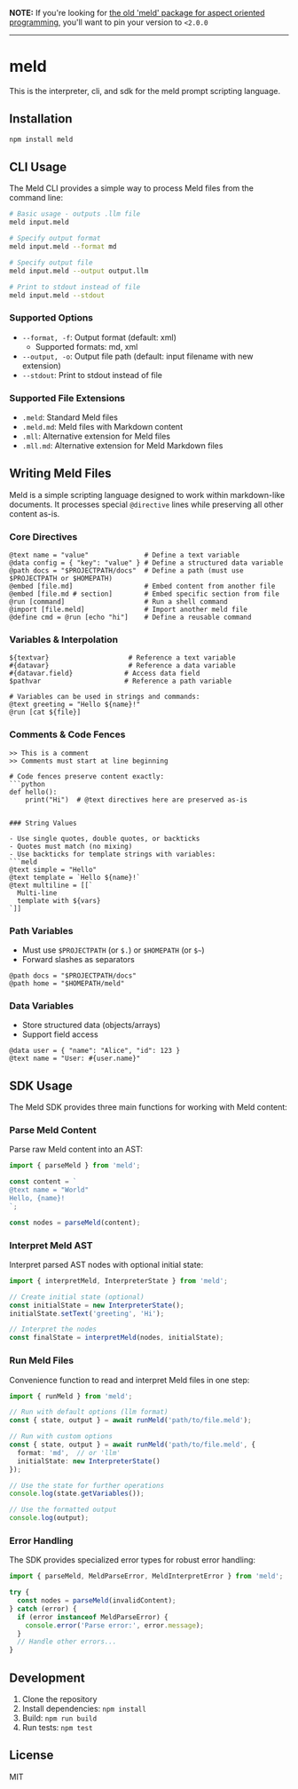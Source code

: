 **NOTE:** If you're looking for [the old 'meld' package for aspect oriented programming](https://www.npmjs.com/package/meld/v/1.3.2), you'll want to pin your version to `<2.0.0`

---

# meld

This is the interpreter, cli, and sdk for the meld prompt scripting language.

## Installation

```bash
npm install meld
```

## CLI Usage

The Meld CLI provides a simple way to process Meld files from the command line:

```bash
# Basic usage - outputs .llm file
meld input.meld

# Specify output format
meld input.meld --format md

# Specify output file
meld input.meld --output output.llm

# Print to stdout instead of file
meld input.meld --stdout
```

### Supported Options

- `--format, -f`: Output format (default: xml)
  - Supported formats: md, xml
- `--output, -o`: Output file path (default: input filename with new extension)
- `--stdout`: Print to stdout instead of file

### Supported File Extensions

- `.meld`: Standard Meld files
- `.meld.md`: Meld files with Markdown content
- `.mll`: Alternative extension for Meld files
- `.mll.md`: Alternative extension for Meld Markdown files

## Writing Meld Files

Meld is a simple scripting language designed to work within markdown-like documents. It processes special `@directive` lines while preserving all other content as-is.

### Core Directives

```meld
@text name = "value"              # Define a text variable
@data config = { "key": "value" } # Define a structured data variable
@path docs = "$PROJECTPATH/docs"  # Define a path (must use $PROJECTPATH or $HOMEPATH)
@embed [file.md]                  # Embed content from another file
@embed [file.md # section]        # Embed specific section from file
@run [command]                    # Run a shell command
@import [file.meld]               # Import another meld file
@define cmd = @run [echo "hi"]    # Define a reusable command
```

### Variables & Interpolation

```meld
${textvar}                    # Reference a text variable
#{datavar}                    # Reference a data variable
#{datavar.field}             # Access data field
$pathvar                     # Reference a path variable

# Variables can be used in strings and commands:
@text greeting = "Hello ${name}!"
@run [cat ${file}]
```

### Comments & Code Fences

```meld
>> This is a comment
>> Comments must start at line beginning

# Code fences preserve content exactly:
```python
def hello():
    print("Hi")  # @text directives here are preserved as-is
```
```

### String Values

- Use single quotes, double quotes, or backticks
- Quotes must match (no mixing)
- Use backticks for template strings with variables:
```meld
@text simple = "Hello"
@text template = `Hello ${name}!`
@text multiline = [[`
  Multi-line
  template with ${vars}
`]]
```

### Path Variables

- Must use `$PROJECTPATH` (or `$.`) or `$HOMEPATH` (or `$~`)
- Forward slashes as separators
```meld
@path docs = "$PROJECTPATH/docs"
@path home = "$HOMEPATH/meld"
```

### Data Variables

- Store structured data (objects/arrays)
- Support field access
```meld
@data user = { "name": "Alice", "id": 123 }
@text name = "User: #{user.name}"
```

## SDK Usage

The Meld SDK provides three main functions for working with Meld content:

### Parse Meld Content

Parse raw Meld content into an AST:

```typescript
import { parseMeld } from 'meld';

const content = `
@text name = "World"
Hello, {name}!
`;

const nodes = parseMeld(content);
```

### Interpret Meld AST

Interpret parsed AST nodes with optional initial state:

```typescript
import { interpretMeld, InterpreterState } from 'meld';

// Create initial state (optional)
const initialState = new InterpreterState();
initialState.setText('greeting', 'Hi');

// Interpret the nodes
const finalState = interpretMeld(nodes, initialState);
```

### Run Meld Files

Convenience function to read and interpret Meld files in one step:

```typescript
import { runMeld } from 'meld';

// Run with default options (llm format)
const { state, output } = await runMeld('path/to/file.meld');

// Run with custom options
const { state, output } = await runMeld('path/to/file.meld', {
  format: 'md',  // or 'llm'
  initialState: new InterpreterState()
});

// Use the state for further operations
console.log(state.getVariables());

// Use the formatted output
console.log(output);
```

### Error Handling

The SDK provides specialized error types for robust error handling:

```typescript
import { parseMeld, MeldParseError, MeldInterpretError } from 'meld';

try {
  const nodes = parseMeld(invalidContent);
} catch (error) {
  if (error instanceof MeldParseError) {
    console.error('Parse error:', error.message);
  }
  // Handle other errors...
}
```

## Development

1. Clone the repository
2. Install dependencies: `npm install`
3. Build: `npm run build`
4. Run tests: `npm test`

## License

MIT